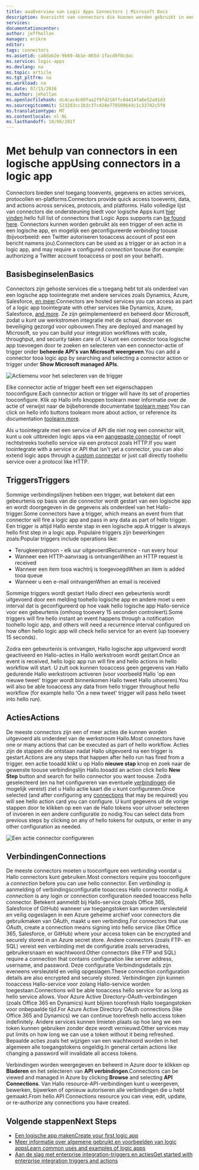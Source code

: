 ```yaml
---
title: aaaOverview van Logic Apps Connectors | Microsoft Docs
description: Overzicht van connectors die kunnen worden gebruikt in een logische app
services: 
documentationcenter: 
author: jeffhollan
manager: erikre
editor: 
tags: connectors
ms.assetid: ca8dab2e-9b69-4b1e-865d-1facd9f0cdac
ms.service: logic-apps
ms.devlang: na
ms.topic: article
ms.tgt_pltfrm: na
ms.workload: na
ms.date: 07/15/2016
ms.author: jehollan
ms.openlocfilehash: dc4cac4c0dfaa2f9fd218ffc04414fa8e52a91d3
ms.sourcegitcommit: 523283cc1b3c37c428e77850964dc1c33742c5f0
ms.translationtype: MT
ms.contentlocale: nl-NL
ms.lasthandoff: 10/06/2017
---
```

# <a name="using-connectors-in-a-logic-app"></a><span data-ttu-id="0a9a3-103">Met behulp van connectors in een logische app</span><span class="sxs-lookup"><span data-stu-id="0a9a3-103">Using connectors in a logic app</span></span>
<span data-ttu-id="0a9a3-104">Connectors bieden snel toegang tooevents, gegevens en acties services, protocollen en-platforms.</span><span class="sxs-lookup"><span data-stu-id="0a9a3-104">Connectors provide quick access tooevents, data, and actions across services, protocols, and platforms.</span></span>  <span data-ttu-id="0a9a3-105">Hallo volledige lijst van connectors die ondersteuning biedt voor logische Apps kunt [hier vinden](apis-list.md).</span><span class="sxs-lookup"><span data-stu-id="0a9a3-105">hello full list of connectors that Logic Apps supports can [be found here](apis-list.md).</span></span>  <span data-ttu-id="0a9a3-106">Connectors kunnen worden gebruikt als een trigger of een actie in een logische app, en mogelijk een geconfigureerde *verbinding* toouse (bijvoorbeeld: een Twitter autoriseren tooaccess account of post een bericht namens jou).</span><span class="sxs-lookup"><span data-stu-id="0a9a3-106">Connectors can be used as a trigger or an action in a logic app, and may require a configured *connection* toouse (for example: authorizing a Twitter account tooaccess or post on your behalf).</span></span>

## <a name="basics"></a><span data-ttu-id="0a9a3-107">Basisbeginselen</span><span class="sxs-lookup"><span data-stu-id="0a9a3-107">Basics</span></span>
<span data-ttu-id="0a9a3-108">Connectors zijn gehoste services die u toegang hebt tot als onderdeel van een logische app toointegrate met andere services zoals Dynamics, Azure, Salesforce, [en meer](apis-list.md).</span><span class="sxs-lookup"><span data-stu-id="0a9a3-108">Connectors are hosted services you can access as part of a logic app toointegrate with other services like Dynamics, Azure, Salesforce, [and more](apis-list.md).</span></span>  <span data-ttu-id="0a9a3-109">Ze zijn geïmplementeerd en beheerd door Microsoft, zodat u kunt uw werkstromen integratie met de schaal, doorvoer en beveiliging gezorgd voor opbouwen.</span><span class="sxs-lookup"><span data-stu-id="0a9a3-109">They are deployed and managed by Microsoft, so you can build your integration workflows with scale, throughput, and security taken care of.</span></span>  <span data-ttu-id="0a9a3-110">U kunt een connector tooa logische app toevoegen door te zoeken en selecteren van een connector-actie of trigger onder **beheerde API's van Microsoft weergeven**.</span><span class="sxs-lookup"><span data-stu-id="0a9a3-110">You can add a connector tooa logic app by searching and selecting a connector action or trigger under **Show Microsoft managed APIs**.</span></span>

![Actiemenu voor het selecteren van de trigger][1]

<span data-ttu-id="0a9a3-112">Elke connector actie of trigger heeft een set eigenschappen tooconfigure.</span><span class="sxs-lookup"><span data-stu-id="0a9a3-112">Each connector action or trigger will have its set of properties tooconfigure.</span></span>  <span data-ttu-id="0a9a3-113">Klik op Hallo info knoppen toolearn meer informatie over de actie of verwijst naar de bijbehorende documentatie [toolearn meer](apis-list.md).</span><span class="sxs-lookup"><span data-stu-id="0a9a3-113">You can click on hello info buttons toolearn more about action, or reference its documentation [toolearn more](apis-list.md).</span></span>

<span data-ttu-id="0a9a3-114">Als u toointegrate met een service of API die niet nog een connector wilt, kunt u ook uitbreiden logic apps via een [aangepaste connector](../logic-apps/logic-apps-create-api-app.md) of roept rechtstreeks toohello service via een protocol zoals HTTP.</span><span class="sxs-lookup"><span data-stu-id="0a9a3-114">If you want toointegrate with a service or API that isn't yet a connector, you can also extend logic apps through a [custom connector](../logic-apps/logic-apps-create-api-app.md) or just call directly toohello service over a protocol like HTTP.</span></span>

## <a name="triggers"></a><span data-ttu-id="0a9a3-115">Triggers</span><span class="sxs-lookup"><span data-stu-id="0a9a3-115">Triggers</span></span>
<span data-ttu-id="0a9a3-116">Sommige verbindingslijnen hebben een trigger, wat betekent dat een gebeurtenis op basis van die connector wordt gestart van een logische app en wordt doorgegeven in de gegevens als onderdeel van het Hallo-trigger.</span><span class="sxs-lookup"><span data-stu-id="0a9a3-116">Some connectors have a trigger, which means an event from that connector will fire a logic app and pass in any data as part of hello trigger.</span></span>  <span data-ttu-id="0a9a3-117">Een trigger is altijd Hallo eerste stap in een logische app.</span><span class="sxs-lookup"><span data-stu-id="0a9a3-117">A trigger is always hello first step in a logic app.</span></span>  <span data-ttu-id="0a9a3-118">Populaire triggers zijn bewerkingen zoals:</span><span class="sxs-lookup"><span data-stu-id="0a9a3-118">Popular triggers include operations like:</span></span>

* <span data-ttu-id="0a9a3-119">Terugkeerpatroon - elk uur uitgevoerd</span><span class="sxs-lookup"><span data-stu-id="0a9a3-119">Recurrence - run every hour</span></span>
* <span data-ttu-id="0a9a3-120">Wanneer een HTTP-aanvraag is ontvangen</span><span class="sxs-lookup"><span data-stu-id="0a9a3-120">When an HTTP request is received</span></span>
* <span data-ttu-id="0a9a3-121">Wanneer een item tooa wachtrij is toegevoegd</span><span class="sxs-lookup"><span data-stu-id="0a9a3-121">When an item is added tooa queue</span></span>
* <span data-ttu-id="0a9a3-122">Wanneer u een e-mail ontvangen</span><span class="sxs-lookup"><span data-stu-id="0a9a3-122">When an email is received</span></span>

<span data-ttu-id="0a9a3-123">Sommige triggers wordt gestart Hallo direct een gebeurtenis wordt uitgevoerd door een melding toohello logische app en andere moet u een interval dat is geconfigureerd op hoe vaak hello logische app Hallo-service voor een gebeurtenis (omhoog tooevery 15 seconden controleert).</span><span class="sxs-lookup"><span data-stu-id="0a9a3-123">Some triggers will fire hello instant an event happens through a notification toohello logic app, and others will need a recurrence interval configured on how often hello logic app will check hello service for an event (up tooevery 15 seconds).</span></span>  

<span data-ttu-id="0a9a3-124">Zodra een gebeurtenis is ontvangen, Hallo logische app uitgevoerd wordt geactiveerd en Hallo-acties in Hallo werkstroom wordt gestart.</span><span class="sxs-lookup"><span data-stu-id="0a9a3-124">Once an event is received, hello logic app run will fire and hello actions in hello workflow will start.</span></span>  <span data-ttu-id="0a9a3-125">U zult ook kunnen tooaccess geen gegevens van Hallo gedurende Hallo werkstroom activeren (voor voorbeeld Hallo 'op een nieuwe tweet' trigger wordt binnenkomen Hallo tweet Hallo uitvoeren).</span><span class="sxs-lookup"><span data-stu-id="0a9a3-125">You will also be able tooaccess any data from hello trigger throughout hello workflow (for example hello 'On a new tweet' trigger will pass hello tweet into hello run).</span></span>

## <a name="actions"></a><span data-ttu-id="0a9a3-126">Acties</span><span class="sxs-lookup"><span data-stu-id="0a9a3-126">Actions</span></span>
<span data-ttu-id="0a9a3-127">De meeste connectors zijn een of meer acties die kunnen worden uitgevoerd als onderdeel van de werkstroom Hallo.</span><span class="sxs-lookup"><span data-stu-id="0a9a3-127">Most connectors have one or many actions that can be executed as part of hello workflow.</span></span>  <span data-ttu-id="0a9a3-128">Acties zijn de stappen die ontstaan nadat Hallo uitgevoerd na een trigger is gestart.</span><span class="sxs-lookup"><span data-stu-id="0a9a3-128">Actions are any steps that happen after hello run has fired from a trigger.</span></span>  <span data-ttu-id="0a9a3-129">een actie tooadd klikt u op Hallo **nieuwe stap** knop en zoek naar de gewenste toouse verbindingslijn Hallo.</span><span class="sxs-lookup"><span data-stu-id="0a9a3-129">tooadd an action click hello **New Step** button and search for hello connector you want toouse.</span></span>  <span data-ttu-id="0a9a3-130">Zodra geselecteerd (en na het configureren van eventuele [verbindingen](#connections) die mogelijk vereist) ziet u Hallo actie kaart die u kunt configureren.</span><span class="sxs-lookup"><span data-stu-id="0a9a3-130">Once selected (and after configuring any [connections](#connections) that may be required) you will see hello action card you can configure.</span></span>  <span data-ttu-id="0a9a3-131">U kunt gegevens uit de vorige stappen door te klikken op een van de Hallo tokens voor uitvoer selecteren of invoeren in een andere configuratie zo nodig.</span><span class="sxs-lookup"><span data-stu-id="0a9a3-131">You can select data from previous steps by clicking on any of hello tokens for outputs, or enter in any other configuration as needed.</span></span>

![Een actie connector configureren][2]

## <a name="connections"></a><span data-ttu-id="0a9a3-133">Verbindingen</span><span class="sxs-lookup"><span data-stu-id="0a9a3-133">Connections</span></span>
<span data-ttu-id="0a9a3-134">De meeste connectors moeten u tooconfigure een *verbinding* voordat u Hallo connectors kunt gebruiken.</span><span class="sxs-lookup"><span data-stu-id="0a9a3-134">Most connectors require you tooconfigure a *connection* before you can use hello connector.</span></span>  <span data-ttu-id="0a9a3-135">Een *verbinding* is aanmelding of verbindingsconfiguratie tooaccess Hallo connector nodig.</span><span class="sxs-lookup"><span data-stu-id="0a9a3-135">A *connection* is any login or connection configuration needed tooaccess hello connector.</span></span>  <span data-ttu-id="0a9a3-136">Betekent aanmeldt bij Hallo-service (zoals Office 365, Salesforce of GitHub) wanneer uw toegangstoken kan worden versleuteld en veilig opgeslagen in een Azure geheime archief voor connectors die gebruikmaken van OAuth, maakt u een verbinding.</span><span class="sxs-lookup"><span data-stu-id="0a9a3-136">For connectors that use OAuth, create a connection means signing into hello service (like Office 365, Salesforce, or GitHub) where your access token can be encrypted and securely stored in an Azure secret store.</span></span>  <span data-ttu-id="0a9a3-137">Andere connectors (zoals FTP- en SQL) vereist een verbinding met de configuratie zoals serveradres, gebruikersnaam en wachtwoord.</span><span class="sxs-lookup"><span data-stu-id="0a9a3-137">Other connectors (like FTP and SQL) require a connection that contains configuration like server address, username, and password.</span></span>  <span data-ttu-id="0a9a3-138">Deze configuratie Verbindingsdetails zijn eveneens versleuteld en veilig opgeslagen.</span><span class="sxs-lookup"><span data-stu-id="0a9a3-138">These connection configuration details are also encrypted and securely stored.</span></span>  <span data-ttu-id="0a9a3-139">Verbindingen zijn kunnen tooaccess Hallo-service voor zolang Hallo-service worden toegestaan.</span><span class="sxs-lookup"><span data-stu-id="0a9a3-139">Connections will be able tooaccess hello service for as long as hello service allows.</span></span>  <span data-ttu-id="0a9a3-140">Voor Azure Active Directory-OAuth-verbindingen (zoals Office 365 en Dynamics) kunt blijven toorefresh Hallo toegangstoken voor onbepaalde tijd.</span><span class="sxs-lookup"><span data-stu-id="0a9a3-140">For Azure Active Directory OAuth connections (like Office 365 and Dynamics) we can continue toorefresh hello access token indefinitely.</span></span>  <span data-ttu-id="0a9a3-141">Andere services kunnen limieten plaats op hoe lang we een token kunnen gebruiken zonder deze wordt vernieuwd.</span><span class="sxs-lookup"><span data-stu-id="0a9a3-141">Other services may put limits on how long we can use a token without it being refreshed.</span></span>  <span data-ttu-id="0a9a3-142">Bepaalde acties zoals het wijzigen van een wachtwoord worden in het algemeen alle toegangstokens ongeldig.</span><span class="sxs-lookup"><span data-stu-id="0a9a3-142">In general certain actions like changing a password will invalidate all access tokens.</span></span>  

<span data-ttu-id="0a9a3-143">Verbindingen worden weergegeven en beheerd in Azure door te klikken op **Bladeren** en het selecteren van **API verbindingen**.</span><span class="sxs-lookup"><span data-stu-id="0a9a3-143">Connections can be viewed and managed in Azure by clicking **Browse** and selecting **API Connections**.</span></span>  <span data-ttu-id="0a9a3-144">Van Hallo resource-API-verbindingen kunt u weergeven, bewerken, bijwerken of opnieuw autoriseren alle verbindingen die u hebt gemaakt.</span><span class="sxs-lookup"><span data-stu-id="0a9a3-144">From hello API Connections resource you can view, edit, update, or re-authorize any connections you have created.</span></span>

## <a name="next-steps"></a><span data-ttu-id="0a9a3-145">Volgende stappen</span><span class="sxs-lookup"><span data-stu-id="0a9a3-145">Next Steps</span></span>
* [<span data-ttu-id="0a9a3-146">Een logische app maken</span><span class="sxs-lookup"><span data-stu-id="0a9a3-146">Create your first logic app</span></span>](../logic-apps/logic-apps-create-a-logic-app.md)
* [<span data-ttu-id="0a9a3-147">Meer informatie over algemene gebruikt en voorbeelden van logic apps</span><span class="sxs-lookup"><span data-stu-id="0a9a3-147">Learn common uses and examples of logic apps</span></span>](../logic-apps/logic-apps-examples-and-scenarios.md)
* [<span data-ttu-id="0a9a3-148">Aan de slag met enterprise integration-triggers en acties</span><span class="sxs-lookup"><span data-stu-id="0a9a3-148">Get started with enterprise integration triggers and actions</span></span>](../logic-apps/logic-apps-enterprise-integration-overview.md)

<!--Image References -->
[1]: ./media/connectors-overview/addAction.png
[2]: ./media/connectors-overview/configureAction.png
